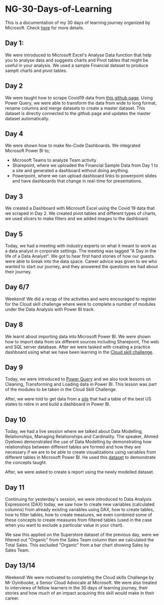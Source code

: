 # NG-30-Days-of-Learning
This is a documentation of my 30 days of learning journey organized by Microsoft. Check [here](https://aka.ms/30DLDATLandingPage) for more details.

## Day 1:
We were introduced to Microsoft Excel's Analyse Data function that help you to analyse data and suggests charts and Pivot tables that might be useful in your analysis. We used a sample Financial dataset to produce samplt charts and pivot tables.

## Day 2
We were taught how to scrape Covid19 data from [this github page](https://github.com/CSSEGISandData/COVID-19/tree/master/csse_covid_19_data/csse_covid_19_time_series). Using Power Query, we were able to transform the data from wide to long format, rename columns and merge datasets to create a master dataset. This dataset is directly connected to the github page and updates the master dataset automatically.

## Day 4
We were shown how to make No-Code Dashboards. We integrated Microsoft Power BI to; 
* Microsoft Teams to analyze Team activity 
* Sharepoint, where we uploaded the Financial Sample Data from Day 1 to a site and generated a dashboard without doing anything.
* Powerpoint, where we can upload dashboard links to powerpoint slides and have dashboards that change in real-time for presentations.

## Day 3
We created a Dashboard with Microsoft Excel using the Covid 19 data that we scraped in Day 2. We created pivot tables and different types of charts, we used slicers to make filters and we added images to the dashboard.

## Day 5
Today, we had a meeting with industry experts on what it meant to work as a data analyst in corporate settings. The meeting was tagged "A Day in the life of a Data Analyst". We got to hear first hand stories of how our guests were able to break into the data space. Career advice was given to we who wanted to start our journey, and they answered the questions we had about their journey.

## Day 6/7
Weekend! We did a recap of the activities and were encouraged to register for the Cloud skill challenge where were to complete a number of modules under the Data Analysis with Power BI track.

## Day 8
We learnt about importing data into Microsoft Power BI. We were shown how to import data from six different sources including Sharepoint, The web and SQL server database. After we were tasked with creating a practice dashboard using what we have been learning in the [Cloud skill challenge](https://aka.ms/30DLDataAnalysis).

## Day 9
Today, we were introduced to [Power Query](https://aka.ms/30DLDATPQEditor) and we also took lessons on Cleaning, Transforming and Loading data in Power BI. This lesson was part of the modules to be taken in the Cloud Skill Challenge.

After, we were told to get data from a [site](https://www.bankrate.com/retirement/best-and-worst-states-for-retirement/) that had a table of the best US states to retire in and build a dashboard in Power BI.

## Day 10
Today, we had a live session where we talked about Data Modelling, Relationships, Managing Relationships and Cardinality. The speaker, Ahmed Oyelowo demonstrated the use of Data Modelling by demonstrating how relationships between different tables are formed and how they are necessary if we are to be able to create visualizations using variables from different tables in Microsoft Power BI. He used this [dataset](https://aka.ms/30DLDATGitHubRepo) to demonstrate the concepts taught.

After, we were asked to create a report using the newly modelled dataset.

## Day 11
Continuing for yesterday's session, we were introduced to Data Analysis Expressions (DAX) today, we saw how to create new variables (calculated columns) from already existing variables using DAX, how to create tables, how to filter tables, how to create measures, we even combined some of these concepts to create measures from filtered tables (used in the case when you want to exclude a particular value in your chart).

We saw this applied on the Superstore dataset of the previous day, were we filtered out "Organic" from the Sales Team column then we calculated the Total Sales. This excluded "Organic" from a bar chart showing Sales by Sales Team. 

## Day 13/14
Weekend! We were motivated to completing the Cloud skills Challenge by Mr Oyinbooke, a Senior Cloud Advocate at Microsoft. We were also treated to interviews of fellow learners in the 30 days of learning journey, their stories and how much of an impact acquiring this skill would make in their career.

